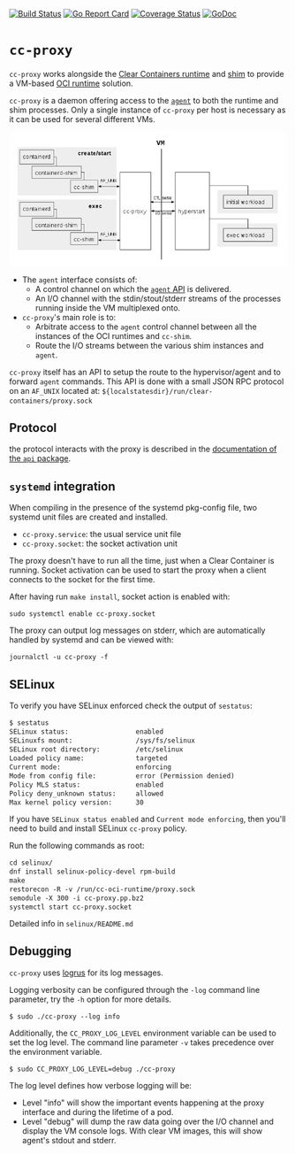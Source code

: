 [![Build Status](https://travis-ci.org/clearcontainers/proxy.svg?branch=master)](https://travis-ci.org/clearcontainers/proxy)
[![Go Report Card](https://goreportcard.com/badge/github.com/clearcontainers/proxy)](https://goreportcard.com/report/github.com/clearcontainers/proxy)
[![Coverage Status](https://coveralls.io/repos/github/clearcontainers/proxy/badge.svg?branch=master)](https://coveralls.io/github/clearcontainers/proxy?branch=master)
[![GoDoc](https://godoc.org/github.com/clearcontainers/proxy?status.svg)](https://godoc.org/github.com/clearcontainers/proxy/api)


# `cc-proxy`

`cc-proxy` works alongside the [Clear Containers runtime](
https://github.com/clearcontainers/runtime) and [shim](
https://github.com/clearcontainers/shim) to provide a VM-based [OCI runtime](
https://www.opencontainers.org/) solution.

`cc-proxy` is a daemon offering access to the [`agent`](
https://github.com/clearcontainers/agent) to both the runtime and shim
processes. Only a single instance of `cc-proxy` per host is necessary as it can
be used for several different VMs.

![High-level Architecture Diagram](docs/high-level-overview.png)

- The `agent` interface consists of:
    - A control channel on which the [`agent` API](
      https://github.com/clearcontainers/agent/tree/master/api) is
      delivered.
    - An I/O channel with the stdin/stout/stderr streams of the processes
      running inside the VM multiplexed onto.
- `cc-proxy`'s main role is to:
    - Arbitrate access to the `agent` control channel between all the
      instances of the OCI runtimes and `cc-shim`.
    - Route the I/O streams between the various shim instances and `agent`.
 

`cc-proxy` itself has an API to setup the route to the hypervisor/agent
and to forward `agent` commands. This API is done with a small JSON RPC
protocol on an `AF_UNIX` located at: `${localstatesdir}/run/clear-containers/proxy.sock`

## Protocol

 the protocol interacts with the proxy is described in the [documentation of
 the `api` package](https://godoc.org/github.com/clearcontainers/proxy/api).


## `systemd` integration

When compiling in the presence of the systemd pkg-config file, two systemd unit
files are created and installed.

  - `cc-proxy.service`: the usual service unit file
  - `cc-proxy.socket`: the socket activation unit

The proxy doesn't have to run all the time, just when a Clear Container is
running. Socket activation can be used to start the proxy when a client
connects to the socket for the first time.

After having run `make install`, socket action is enabled with:

```
sudo systemctl enable cc-proxy.socket
```

The proxy can output log messages on stderr, which are automatically
handled by systemd and can be viewed with:

```
journalctl -u cc-proxy -f
```

## SELinux

To verify you have SELinux enforced check the output of `sestatus`:

```
$ sestatus 
SELinux status:                 enabled
SELinuxfs mount:                /sys/fs/selinux
SELinux root directory:         /etc/selinux
Loaded policy name:             targeted
Current mode:                   enforcing
Mode from config file:          error (Permission denied)
Policy MLS status:              enabled
Policy deny_unknown status:     allowed
Max kernel policy version:      30
```

If you have `SELinux status enabled` and `Current mode enforcing`, then you'll 
need to build and install SELinux `cc-proxy` policy.

Run the following commands as root:

```
cd selinux/
dnf install selinux-policy-devel rpm-build
make 
restorecon -R -v /run/cc-oci-runtime/proxy.sock
semodule -X 300 -i cc-proxy.pp.bz2
systemctl start cc-proxy.socket
```

Detailed info in `selinux/README.md`

## Debugging

`cc-proxy` uses [logrus](https://github.com/Sirupsen/logrus) for its log
 messages.

Logging verbosity can be configured through the `-log` command line
 parameter, try the `-h` option for more details.

```
$ sudo ./cc-proxy --log info
```

Additionally, the `CC_PROXY_LOG_LEVEL` environment variable can be used to set
the log level. The command line parameter `-v` takes precedence over the
environment variable.

```
$ sudo CC_PROXY_LOG_LEVEL=debug ./cc-proxy
```

The log level defines how verbose logging will be:

  - Level "info" will show the important events happening at the proxy
   interface and during the lifetime of a pod.
  - Level "debug" will dump the raw data going over the I/O channel and
   display the VM console logs. With clear VM images, this will show
   agent's stdout and stderr.
